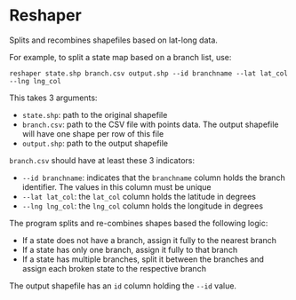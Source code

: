 # Reshaper

Splits and recombines shapefiles based on lat-long data.

For example, to split a state map based on a branch list, use:

    reshaper state.shp branch.csv output.shp --id branchname --lat lat_col --lng lng_col

This takes 3 arguments:

- `state.shp`: path to the original shapefile
- `branch.csv`: path to the CSV file with points data. The output shapefile will
  have one shape per row of this file
- `output.shp`: path to the output shapefile

`branch.csv` should have at least these 3 indicators:

- `--id branchname`: indicates that the `branchname` column holds the branch
  identifier. The values in this column must be unique
- `--lat lat_col`: the `lat_col` column holds the latitude in degrees
- `--lng lng_col`: the `lng_col` column holds the longitude in degrees

The program splits and re-combines shapes based the following logic:

- If a state does not have a branch, assign it fully to the nearest branch
- If a state has only one branch, assign it fully to that branch
- If a state has multiple branches, split it between the branches and assign each broken state to the respective branch

The output shapefile has an `id` column holding the `--id` value.
